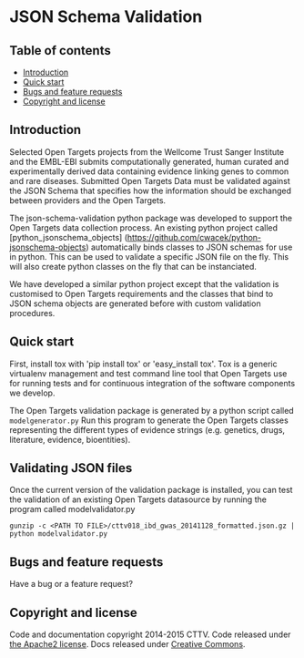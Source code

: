 
# JSON Schema Validation

## Table of contents

- [Introduction](#introduction)
- [Quick start](#quick-start)
- [Bugs and feature requests](#bugs-and-feature-requests)
- [Copyright and license](#copyright-and-license)

## Introduction

Selected Open Targets projects from the Wellcome Trust Sanger Institute and the EMBL-EBI submits computationally generated, human curated and experimentally derived data
containing evidence linking genes to common and rare diseases. 
Submitted Open Targets Data must be validated against the JSON Schema that specifies how the information should be exchanged between providers and the Open Targets.

The json-schema-validation python package was developed to support the Open Targets data collection process.
An existing python project called [python_jsonschema_objects] (https://github.com/cwacek/python-jsonschema-objects) automatically binds classes to JSON schemas 
for use in python. This can be used to validate a specific JSON file on the fly. This will also create python classes on the fly that can be instanciated.

We have developed a similar python project except that the validation is customised to Open Targets requirements and the classes that bind to JSON schema objects are generated before
with custom validation procedures.

## Quick start

First, install tox with 'pip install tox' or 'easy_install tox'. Tox is a generic virtualenv management and test command line tool that 
Open Targets use for running tests and for continuous integration of the software components we develop.

The Open Targets validation package is generated by a python script called ```modelgenerator.py```
Run this program to generate the Open Targets classes representing the different types of evidence strings (e.g. genetics, drugs, literature, evidence, bioentities).

## Validating JSON files

Once the current version of the validation package is installed, you can test the validation of an existing Open Targets datasource by running the program called modelvalidator.py

```shell
gunzip -c <PATH TO FILE>/cttv018_ibd_gwas_20141128_formatted.json.gz | python modelvalidator.py
```

## Bugs and feature requests

Have a bug or a feature request?

## Copyright and license

Code and documentation copyright 2014-2015 CTTV. Code released under [the Apache2 license](http://localhost:8003/tvdev/json-schema-validation/raw/master/LICENSE). 
Docs released under [Creative Commons](https://github.com/twbs/bootstrap/blob/master/docs/LICENSE).


